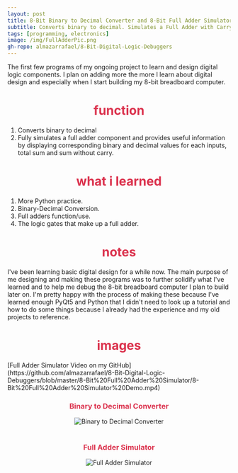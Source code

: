 ```yaml
---
layout: post
title: 8-Bit Binary to Decimal Converter and 8-Bit Full Adder Simulator
subtitle: Converts binary to decimal. Simulates a Full Adder with Carry in and out.
tags: [programming, electronics]
image: /img/FullAdderPic.png
gh-repo: almazarrafael/8-Bit-Digital-Logic-Debuggers
---
```

The first few programs of my ongoing project to learn and design digital logic components. I plan on adding more the more I learn about digital design and especially when I start building my 8-bit breadboard computer.

<h1> <center> <font color="#DB324D"> function </font> </center> </h1>

1. Converts binary to decimal
2. Fully simulates a full adder component and provides useful information by displaying corresponding binary and decimal values for each inputs, total sum and sum without carry.

<h1> <center> <font color="#DB324D"> what i learned </font> </center> </h1>

1. More Python practice.
2. Binary-Decimal Conversion.
3. Full adders function/use.
3. The logic gates that make up a full adder.

<h1> <center> <font color="#DB324D"> notes </font> </center> </h1>

I've been learning basic digital design for a while now. The main purpose of me designing and making these programs was to further solidify what I've learned and to help me debug the 8-bit breadboard computer I plan to build later on. I'm pretty happy with the process of making these because I've learned enough PyQt5 and Python that I didn't need to look up a tutorial and how to do some things because I already had the experience and my old projects to reference.

<h1> <center> <font color="#DB324D"> images </font> </center> </h1>
[Full Adder Simulator Video on my GitHub](https://github.com/almazarrafael/8-Bit-Digital-Logic-Debuggers/blob/master/8-Bit%20Full%20Adder%20Simulator/8-Bit%20Full%20Adder%20Simulator%20Demo.mp4)
<center>
<h3> <center> <font color="#DB324D"> Binary to Decimal Converter </font> </center> </h3>
<img src="https://camo.githubusercontent.com/58b1cffe4c0ca79947f176e3108547712b9288e2/68747470733a2f2f63646e2e646973636f72646170702e636f6d2f6174746163686d656e74732f3536333238333333313334353637383333382f3731323839303333373334393037343939342f756e6b6e6f776e2e706e67" alt="Binary to Decimal Converter">
<br>
<br>
<h3> <center> <font color="#DB324D"> Full Adder Simulator </font> </center> </h3>
<img src="https://camo.githubusercontent.com/e96795ab5182f688b1234d6187e3da3cfc796468/68747470733a2f2f63646e2e646973636f72646170702e636f6d2f6174746163686d656e74732f3536333238333333313334353637383333382f3731323839303633373538313534393633382f756e6b6e6f776e2e706e67" alt="Full Adder Simulator">
</center>
